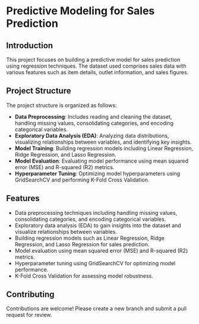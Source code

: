 # Predictive Modeling for Sales Prediction

## Introduction

This project focuses on building a predictive model for sales prediction using regression techniques. The dataset used comprises sales data with various features such as item details, outlet information, and sales figures.

## Project Structure

The project structure is organized as follows:

- **Data Preprocessing**: Includes reading and cleaning the dataset, handling missing values, consolidating categories, and encoding categorical variables.
- **Exploratory Data Analysis (EDA)**: Analyzing data distributions, visualizing relationships between variables, and identifying key insights.
- **Model Training**: Building regression models including Linear Regression, Ridge Regression, and Lasso Regression.
- **Model Evaluation**: Evaluating model performance using mean squared error (MSE) and R-squared (R2) metrics.
- **Hyperparameter Tuning**: Optimizing model hyperparameters using GridSearchCV and performing K-Fold Cross Validation.


## Features

- Data preprocessing techniques including handling missing values, consolidating categories, and encoding categorical variables.
- Exploratory data analysis (EDA) to gain insights into the dataset and visualize relationships between variables.
- Building regression models such as Linear Regression, Ridge Regression, and Lasso Regression for sales prediction.
- Model evaluation using mean squared error (MSE) and R-squared (R2) metrics.
- Hyperparameter tuning using GridSearchCV for optimizing model performance.
- K-Fold Cross Validation for assessing model robustness.

## Contributing

Contributions are welcome! Please create a new branch and submit a pull request for review.



